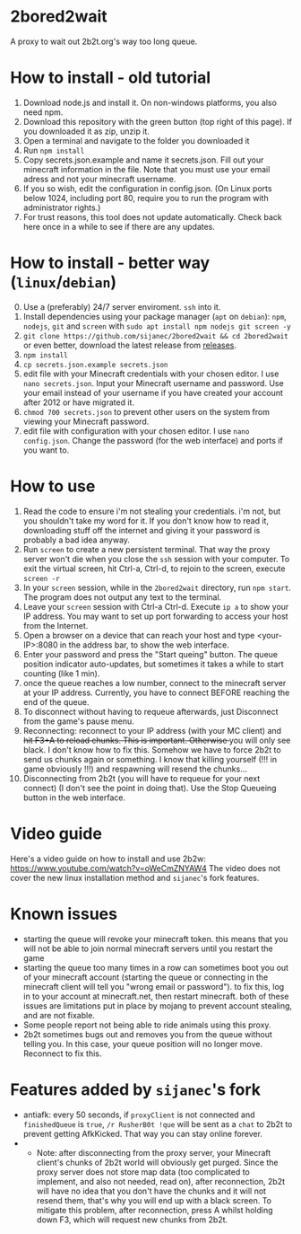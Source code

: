 # 2bored2wait
A proxy to wait out 2b2t.org's way too long queue.


# How to install - old tutorial
1. Download node.js and install it. On non-windows platforms, you also need npm.
2. Download this repository with the green button (top right of this page). If you downloaded it as zip, unzip it.
3. Open a terminal and navigate to the folder you downloaded it
4. Run `npm install`
5. Copy secrets.json.example and name it secrets.json. Fill out your minecraft information in the file. Note that you must use your email adress and not your minecraft username.
6. If you so wish, edit the configuration in config.json. (On Linux ports below 1024, including port 80, require you to run the program with administrator rights.)
7. For trust reasons, this tool does not update automatically. Check back here once in a while to see if there are any updates.

# How to install - better way (`linux`/`debian`)
0. Use a (preferably) 24/7 server enviroment. `ssh` into it.
1. Install dependencies using your package manager (`apt` on `debian`): `npm`, `nodejs`, `git` and `screen` with `sudo apt install npm nodejs git screen -y`
2. `git clone https://github.com/sijanec/2bored2wait && cd 2bored2wait` or even better, download the latest release from <a href="https://github.com/sijanec/2bored2wait/releases">releases</a>.
3. `npm install`
4. `cp secrets.json.example secrets.json`
5. edit file with your Minecraft credentials with your chosen editor. I use `nano secrets.json`. Input your Minecraft username and password. Use your email instead of your username if you have created your account after 2012 or have migrated it.
6. `chmod 700 secrets.json` to prevent other users on the system from viewing your Minecraft password.
7. edit file with configuration with your chosen editor. I use `nano config.json`. Change the password (for the web interface) and ports if you want to.

# How to use
1. Read the code to ensure i'm not stealing your credentials. i'm not, but you shouldn't take my word for it. If you don't know how to read it, downloading stuff off the internet and giving it your password is probably a bad idea anyway.
2. Run `screen` to create a new persistent terminal. That way the proxy server won't die when you close the `ssh` session with your computer. To exit the virtual screen, hit Ctrl-a, Ctrl-d, to rejoin to the screen, execute `screen -r`
3. In your `screen` session, while in the `2bored2wait` directory, run `npm start`. The program does not output any text to the terminal.
4. Leave your `screen` session with Ctrl-a Ctrl-d. Execute `ip a` to show your IP address. You may want to set up port forwarding to access your host from the Internet.
5. Open a browser on a device that can reach your host and type &lt;your-IP&gt;:8080 in the address bar, to show the web interface.
6. Enter your password and press the "Start queing" button. The queue position indicator auto-updates, but sometimes it takes a while to start counting (like 1 min).
7. once the queue reaches a low number, connect to the minecraft server at your IP address. Currently, you have to connect BEFORE reaching the end of the queue.
8. To disconnect without having to requeue afterwards, just Disconnect from the game's pause menu.
9. Reconnecting: reconnect to your IP address (with your MC client) and <del>hit F3+A to reload chunks. This is important. Otherwise </del> you will only see black. I don't know how to fix this. Somehow we have to force 2b2t to send us chunks again or something. I know that kiIIing yourself (!!! in game obviously !!!) and respawning will resend the chunks...
10. Disconnecting from 2b2t (you will have to requeue for your next connect) (I don't see the point in doing that). Use the Stop Queueing button in the web interface.

# Video guide
Here's a video guide on how to install and use 2b2w: https://www.youtube.com/watch?v=oWeCmZNYAW4 
The video does not cover the new linux installation method and `sijanec`'s fork features.

# Known issues
- starting the queue will revoke your minecraft token. this means that you will not be able to join normal minecraft servers until you restart the game
- starting the queue too many times in a row can sometimes boot you out of your minecraft account (starting the queue or connecting in the minecraft client will tell you "wrong email or password"). to fix this, log in to your account at minecraft.net, then restart minecraft. both of these issues are limitations put in place by mojang to prevent account stealing, and are not fixable.
- Some people report not being able to ride animals using this proxy.
- 2b2t sometimes bugs out and removes you from the queue without telling you. In this case, your queue position will no longer move. Reconnect to fix this.

# Features added by `sijanec`'s fork
- antiafk: every 50 seconds, if `proxyClient` is not connected and `finishedQueue` is `true`, `/r RusherB0t !que` will be sent as a `chat` to 2b2t to prevent getting AfkKicked. That way you can stay online forever.
- - Note: after disconnecting from the proxy server, your Minecraft client's chunks of 2b2t world will obviously get purged. Since the proxy server does not store map data (too complicated to implement, and also not needed, read on), after reconnection, 2b2t will have no idea that you don't have the chunks and it will not resend them, that's why you will end up with a black screen. To mitigate this problem, after reconnection, press A whilst holding down F3, which will request new chunks from 2b2t.
